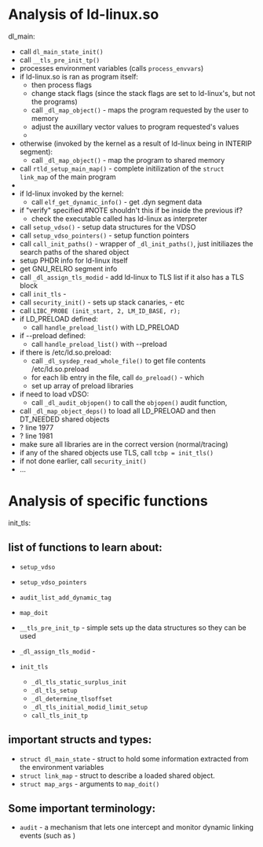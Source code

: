 # Analysis of ld-linux.so

dl_main:
  - call `dl_main_state_init()`
  - call `__tls_pre_init_tp()`
  - processes environment variables (calls `process_envvars`)
  - if ld-linux.so is ran as program itself:
    - then process flags
    - change stack flags (since the stack flags are set to ld-linux's, but not the programs)
    - call `_dl_map_object()` - maps the program requested by the user to memory
    - adjust the auxillary vector values to program requested's values
    -
  - otherwise (invoked by the kernel as a result of ld-linux being in INTERIP segment):
    - call `_dl_map_object()` - map the program to shared memory
  - call `rtld_setup_main_map()` - complete initilization of the `struct link_map` of the main program
  -
  - if ld-linux invoked by the kernel:
    - call `elf_get_dynamic_info()` - get .dyn segment data
  - if "verify" specified #NOTE shouldn't this if be inside the previous if?
    - check the executable called has ld-linux as interpreter
  - call `setup_vdso()` - setup data structures for the VDSO
  - call `setup_vdso_pointers()` - setup function pointers
  - call `call_init_paths()` - wrapper of `_dl_init_paths()`, just initiliazes the search paths of the shared object
  - setup PHDR info for ld-linux itself
  - get GNU_RELRO segment info
  - call `_dl_assign_tls_modid` - add ld-linux to TLS list if it also has a TLS block
  - call `init_tls` -
  - call `security_init()` - sets up stack canaries, - etc
  - call `LIBC_PROBE (init_start, 2, LM_ID_BASE, r);`
  - if LD_PRELOAD defined:
    - call `handle_preload_list()` with LD_PRELOAD
  - if --preload defined:
    - call `handle_preload_list()` with --preload
  - if there is /etc/ld.so.preload:
    - call `_dl_sysdep_read_whole_file()` to get file contents /etc/ld.so.preload
    - for each lib entry in the file, call `do_preload()` - which
    - set up array of preload libraries
  - if need to load vDSO:
    - call `_dl_audit_objopen()` to call the `objopen()` audit function,
  - call `_dl_map_object_deps()` to load all LD_PRELOAD and then DT_NEEDED shared objects
  - ? line 1977
  - ? line 1981
  - make sure all libraries are in the correct version (normal/tracing)
  - if any of the shared objects use TLS, call `tcbp = init_tls()`
  - if not done earlier, call `security_init()`
  - ...


# Analysis of specific functions
  init_tls:




## list of functions to learn about:
  - `setup_vdso`
  - `setup_vdso_pointers`
  - `audit_list_add_dynamic_tag`
  - `map_doit`

  - `__tls_pre_init_tp` - simple sets up the data structures so they can be used
  - `_dl_assign_tls_modid` -
  - `init_tls`
    - `_dl_tls_static_surplus_init`
    - `_dl_tls_setup`
    - `_dl_determine_tlsoffset`
    - `_dl_tls_initial_modid_limit_setup`
    - `call_tls_init_tp`



## important structs and types:
  - `struct dl_main_state` - struct to hold some information extracted from the environment variables
  - `struct link_map` - struct to describe a loaded shared object.
  - `struct map_args` - arguments to `map_doit()`


## Some important terminology:
  - `audit` - a mechanism that lets one intercept and monitor dynamic linking events (such as )
